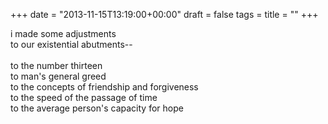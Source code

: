 +++
date = "2013-11-15T13:19:00+00:00"
draft = false
tags = 
title = ""
+++
<p>i made some adjustments<br />to our existential abutments--<br /><br />to the number thirteen<br />to man's general greed<br />to the concepts of friendship and forgiveness<br />to the speed of the passage of time<br />to the average person's capacity for hope<br /><br /><br /></p>